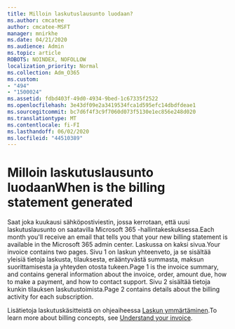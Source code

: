 ```yaml
---
title: Milloin laskutuslausunto luodaan?
ms.author: cmcatee
author: cmcatee-MSFT
manager: mnirkhe
ms.date: 04/21/2020
ms.audience: Admin
ms.topic: article
ROBOTS: NOINDEX, NOFOLLOW
localization_priority: Normal
ms.collection: Adm_O365
ms.custom:
- "494"
- "1500024"
ms.assetid: fdbd403f-49d0-4934-9bed-1c67335f2522
ms.openlocfilehash: 3e43df09e2a3419534fca1d595efc14dbdfdeae1
ms.sourcegitcommit: bc7d6f4f3c9f7060d073f5130e1ec856e248d020
ms.translationtype: MT
ms.contentlocale: fi-FI
ms.lasthandoff: 06/02/2020
ms.locfileid: "44510389"
---
```

# <a name="when-is-the-billing-statement-generated"></a><span data-ttu-id="e6f20-102">Milloin laskutuslausunto luodaan</span><span class="sxs-lookup"><span data-stu-id="e6f20-102">When is the billing statement generated</span></span>

<span data-ttu-id="e6f20-103">Saat joka kuukausi sähköpostiviestin, jossa kerrotaan, että uusi laskutuslausunto on saatavilla Microsoft 365 -hallintakeskuksessa.</span><span class="sxs-lookup"><span data-stu-id="e6f20-103">Each month you'll receive an email that tells you that your new billing statement is available in the Microsoft 365 admin center.</span></span> <span data-ttu-id="e6f20-104">Laskussa on kaksi sivua.</span><span class="sxs-lookup"><span data-stu-id="e6f20-104">Your invoice contains two pages.</span></span> <span data-ttu-id="e6f20-105">Sivu 1 on laskun yhteenveto, ja se sisältää yleisiä tietoja laskusta, tilauksesta, erääntyvästä summasta, maksun suorittamisesta ja yhteyden otosta tukeen.</span><span class="sxs-lookup"><span data-stu-id="e6f20-105">Page 1 is the invoice summary, and contains general information about the invoice, order, amount due, how to make a payment, and how to contact support.</span></span> <span data-ttu-id="e6f20-106">Sivu 2 sisältää tietoja kunkin tilauksen laskutustoimista.</span><span class="sxs-lookup"><span data-stu-id="e6f20-106">Page 2 contains details about the billing activity for each subscription.</span></span>
  
<span data-ttu-id="e6f20-107">Lisätietoja laskutuskäsitteistä on ohjeaiheessa [Laskun ymmärtäminen](https://docs.microsoft.com/microsoft-365/commerce/billing-and-payments/understand-your-invoice2).</span><span class="sxs-lookup"><span data-stu-id="e6f20-107">To learn more about billing concepts, see [Understand your invoice](https://docs.microsoft.com/microsoft-365/commerce/billing-and-payments/understand-your-invoice2).</span></span>